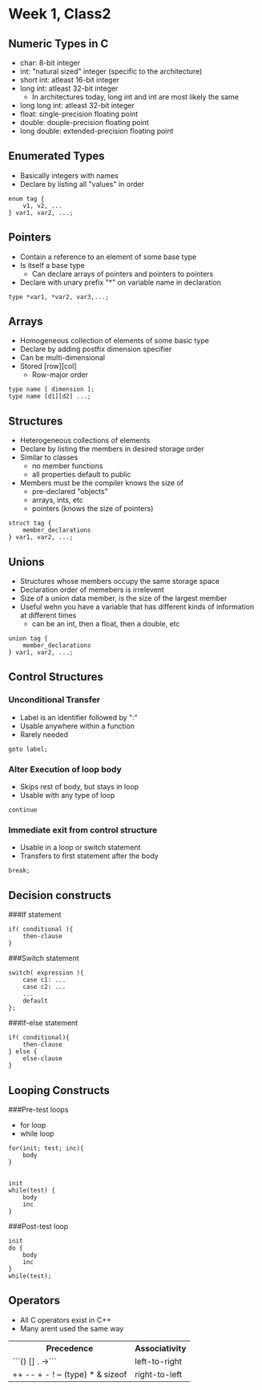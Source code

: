 Week 1, Class2 
===

Numeric Types in C
---
* char: 8-bit integer
* int: "natural sized" integer (specific to the architecture)
* short int: atleast 16-bit integer
* long int: atleast 32-bit integer
    * In architectures today, long int and int are most likely the same
* long long int: atleast 32-bit integer
* float: single-precision floating point
* double: douple-precision floating point
* long double: extended-precision floating point

Enumerated Types
---

* Basically integers with names
* Declare by listing all "values" in order

```
enum tag {
    v1, v2, ...
} var1, var2, ...;
```

Pointers
---

* Contain a reference to an element of some base type
* Is itself a base type
    * Can declare arrays of pointers and pointers to pointers
* Declare with unary prefix "*" on variable name in declaration

```
type *var1, *var2, var3,...;
```

Arrays
---
* Homogeneous collection of elements of some basic type
* Declare by adding postfix dimension specifier
* Can be multi-dimensional
* Stored [row][col]
    * Row-major order

```
type name [ dimension ];
type name [d1][d2] ...;
```

Structures
---

* Heterogeneous collections of elements
* Declare by listing the members in desired storage order
* Similar to classes
    * no member functions
    * all properties default to public
* Members must be the compiler knows the size of
    * pre-declared "objects"
    * arrays, ints, etc
    * pointers (knows the size of pointers)

```
struct tag {
    member_declarations
} var1, var2, ...;
```

Unions
---

* Structures whose members occupy the same storage space
* Declaration order of memebers is irrelevent
* Size of a union data member, is the size of the largest member
* Useful wehn you have a variable that has different kinds of information at different times
    * can be an int, then a float, then a double, etc

```
union tag {
    member_declarations
} var1, var2, ...;
```
    

Control Structures
---


### Unconditional Transfer

* Label is an identifier followed by ":"
* Usable anywhere within a function
* Rarely needed

```
goto label;
```

### Alter Execution of loop body

* Skips rest of body, but stays in loop
* Usable with any type of loop

```
continue
```

### Immediate exit from control structure

* Usable in a loop or switch statement
* Transfers to first statement after the body

```
break;
```

Decision constructs
---

###If statement
```
if( conditional ){
    then-clause
}
```

###Switch statement
```
switch( expression ){
    case c1: ...
    case c2: ...
    ...
    default
};
```

###If-else statement
```
if( conditional){
    then-clause
} else {
    else-clause
}
```

Looping Constructs
---

###Pre-test loops
* for loop
* while loop

```
for(init; test; inc){
    body
}


init
while(test) {
    body
    inc
}
```

###Post-test loop

```
init
do {
    body 
    inc
} 
while(test);
```

Operators
---
* All C operators exist in C++
* Many arent used the same way

<table>
    <tr>
        <th>Precedence</th>
        <th>Associativity</th>
    </tr>
    <tr>
        <td>```() [] . ->```</td>
        <td>left-to-right</td>
    </tr>
    <tr>
        <td>++ -- + - ! ~ (type) * & sizeof</td>
        <td>right-to-left</td>
    </tr>
</table>
